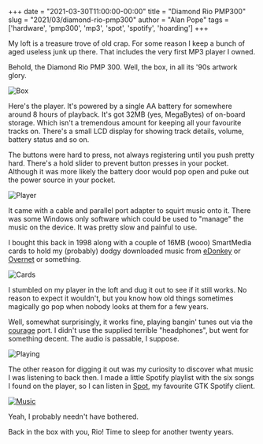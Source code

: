 +++
date = "2021-03-30T11:00:00-00:00"
title = "Diamond Rio PMP300"
slug = "2021/03/diamond-rio-pmp300"
author = "Alan Pope"
tags = ['hardware', 'pmp300', 'mp3', 'spot', 'spotify', 'hoarding']
+++

My loft is a treasure trove of old crap. For some reason I keep a bunch of aged useless junk up there. That includes the very first MP3 player I owned. 

Behold, the Diamond Rio PMP 300. Well, the box, in all its '90s artwork glory.

![Box](/blog/images/2021-03-30/box.jpg)

Here's the player. It's powered by a single AA battery for somewhere around 8 hours of playback. It's got 32MB (yes, MegaBytes) of on-board storage. Which isn't a tremendous amount for keeping all your favourite tracks on. There's a small LCD display for showing track details, volume, battery status and so on. 

The buttons were hard to press, not always registering until you push pretty hard. There's a hold slider to prevent button presses in your pocket. Although it was more likely the battery door would pop open and puke out the power source in your pocket. 

![Player](/blog/images/2021-03-30/player.jpg)

It came with a cable and parallel port adapter to squirt music onto it. There was some Windows only software which could be used to "manage" the music on the device. It was pretty slow and painful to use. 

I bought this back in 1998 along with a couple of 16MB (wooo) SmartMedia cards to hold my (probably) dodgy downloaded music from [eDonkey](https://en.wikipedia.org/wiki/EDonkey_network) or [Overnet](https://en.wikipedia.org/wiki/Overnet) or something. 

![Cards](/blog/images/2021-03-30/cards.jpg)

I stumbled on my player in the loft and dug it out to see if it still works. No reason to expect it wouldn't, but you know how old things sometimes magically go pop when nobody looks at them for a few years. 

Well, somewhat surprisingly, it works fine, playing bangin' tunes out via the [courage](https://www.theverge.com/2016/9/7/12838024/apple-iphone-7-plus-headphone-jack-removal-courage) port. I didn't use the supplied terrible "headphones", but went for something decent. The audio is passable, I suppose.

![Playing](/blog/images/2021-03-30/playing.jpg)

The other reason for digging it out was my curiosity to discover what music I was listening to back then. I made a little Spotify playlist with the six songs I found on the player, so I can listen in [Spot](https://snapcraft.io/spot), my favourite GTK Spotify client.

[![Music](/blog/images/2021-03-30/songs.png)](/blog/images/2021-03-30/songs.png)

Yeah, I probably needn't have bothered.

Back in the box with you, Rio! Time to sleep for another twenty years.
